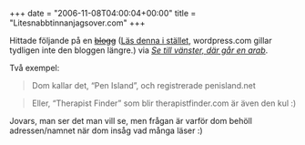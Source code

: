 +++
date = "2006-11-08T04:00:04+00:00"
title = "Litesnabbtinnanjagsover.com"
+++

Hittade följande på en <strike>[blogg][1]</strike> ([Läs denna i stället][2], wordpress.com gillar tydligen inte den bloggen längre.) via [*Se till vänster, där går en arab*][3].

Två exempel:

> Dom kallar det, &#8220;Pen Island&#8221;, och registrerade penisland.net

> Eller, &#8220;Therapist Finder&#8221; som blir therapistfinder.com är även den kul :) 

Jovars, man ser det man vill se, men frågan är varför dom behöll adressen/namnet när dom insåg vad många läser :) 

<small></small>

 [1]: http://gavilan1010.wordpress.com/2006/11/06/10-wrost-domain-names/
 [2]: http://blog.dreamhosters.com/2006/07/26/top-10-worst-domain-names/
 [3]: http://www.tmn.nu/blog/?p=592

